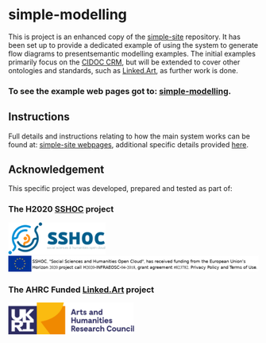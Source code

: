 # simple-modelling

This is project is an enhanced copy of the [simple-site](https://github.com/jpadfield/simple-site) repository. It has been set up to provide a dedicated example of using the system to generate flow diagrams to presentsemantic modelling examples. The initial examples primarily focus on the [CIDOC CRM](http://www.cidoc-crm.org/), but will be extended to cover other ontologies and standards, such as [Linked.Art](https://linked.art/), as further work is done.

### To see the example web pages got to: [simple-modelling](https://jpadfield.github.io/simple-modelling/).

## Instructions

Full details and instructions relating to how the main system works can be found at: [simple-site webpages](https://jpadfield.github.io/simple-site/), additional specific details provided [here](https://jpadfield.github.io/simple-modelling/Instructions.html).

## Acknowledgement
This specific project was developed, prepared and tested as part of:

### The H2020 [SSHOC](https://sshopencloud.eu/) project
[<img height="64px" src="https://github.com/jpadfield/simple-modelling/blob/master/docs/graphics/sshoc-logo.png" alt="SSHOC">](https://sshopencloud.eu/)<br/>
[<img height="32px" src="https://github.com/jpadfield/simple-modelling/blob/master/docs/graphics/sshoc-eu-tag2.png" alt="SSHOC">](https://sshopencloud.eu/)

### The AHRC Funded [Linked.Art](https://linked.art/) project
[<img height="64px" src="https://github.com/jpadfield/simple-modelling/blob/master/docs/graphics/UKRI_AHR_Council-Logo_Horiz-RGB.png" alt="Linked.Art">](https://ahrc.ukri.org/)
